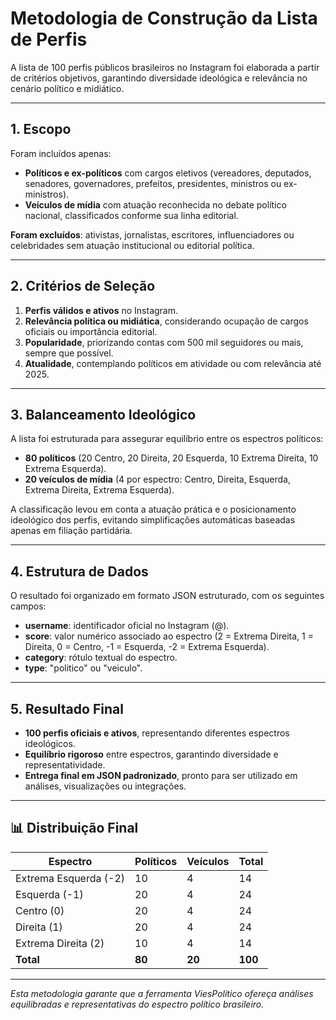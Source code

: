 # Metodologia de Construção da Lista de Perfis

A lista de 100 perfis públicos brasileiros no Instagram foi elaborada a partir de critérios objetivos, garantindo diversidade ideológica e relevância no cenário político e midiático.

---

## 1. Escopo

Foram incluídos apenas:
- **Políticos e ex-políticos** com cargos eletivos (vereadores, deputados, senadores, governadores, prefeitos, presidentes, ministros ou ex-ministros).
- **Veículos de mídia** com atuação reconhecida no debate político nacional, classificados conforme sua linha editorial.

**Foram excluídos**: ativistas, jornalistas, escritores, influenciadores ou celebridades sem atuação institucional ou editorial política.

---

## 2. Critérios de Seleção

1. **Perfis válidos e ativos** no Instagram.
2. **Relevância política ou midiática**, considerando ocupação de cargos oficiais ou importância editorial.
3. **Popularidade**, priorizando contas com 500 mil seguidores ou mais, sempre que possível.
4. **Atualidade**, contemplando políticos em atividade ou com relevância até 2025.

---

## 3. Balanceamento Ideológico

A lista foi estruturada para assegurar equilíbrio entre os espectros políticos:
- **80 políticos** (20 Centro, 20 Direita, 20 Esquerda, 10 Extrema Direita, 10 Extrema Esquerda).
- **20 veículos de mídia** (4 por espectro: Centro, Direita, Esquerda, Extrema Direita, Extrema Esquerda).

A classificação levou em conta a atuação prática e o posicionamento ideológico dos perfis, evitando simplificações automáticas baseadas apenas em filiação partidária.

---

## 4. Estrutura de Dados

O resultado foi organizado em formato JSON estruturado, com os seguintes campos:
- **username**: identificador oficial no Instagram (@).
- **score**: valor numérico associado ao espectro (2 = Extrema Direita, 1 = Direita, 0 = Centro, -1 = Esquerda, -2 = Extrema Esquerda).
- **category**: rótulo textual do espectro.
- **type**: "politico" ou "veiculo".

---

## 5. Resultado Final

- **100 perfis oficiais e ativos**, representando diferentes espectros ideológicos.
- **Equilíbrio rigoroso** entre espectros, garantindo diversidade e representatividade.
- **Entrega final em JSON padronizado**, pronto para ser utilizado em análises, visualizações ou integrações.

---

## 📊 Distribuição Final

| Espectro | Políticos | Veículos | Total |
|----------|-----------|----------|-------|
| Extrema Esquerda (-2) | 10 | 4 | 14 |
| Esquerda (-1) | 20 | 4 | 24 |
| Centro (0) | 20 | 4 | 24 |
| Direita (1) | 20 | 4 | 24 |
| Extrema Direita (2) | 10 | 4 | 14 |
| **Total** | **80** | **20** | **100** |

---

*Esta metodologia garante que a ferramenta ViesPolítico ofereça análises equilibradas e representativas do espectro político brasileiro.*
